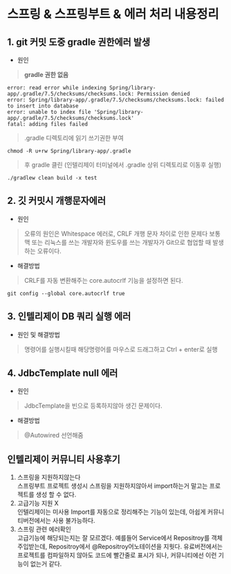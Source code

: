 # 스프링 & 스프링부트  & 에러 처리  내용정리


## 1. git 커밋 도중 gradle 권한에러 발생  
* 원인
> __gradle 권한 없음__
  
```
error: read error while indexing Spring/library-app/.gradle/7.5/checksums/checksums.lock: Permission denied
error: Spring/library-app/.gradle/7.5/checksums/checksums.lock: failed to insert into database
error: unable to index file 'Spring/library-app/.gradle/7.5/checksums/checksums.lock'
fatal: adding files failed

```  




    
> .gradle 디렉토리에 읽기 쓰기권한 부여 

```
chmod -R u+rw Spring/library-app/.gradle
```

>  후 gradle 클린 
(인텔리제이 터미널에서  .gradle 상위 디렉토리로 이동후 실행)

```
./gradlew clean build -x test
```  

    



## 2. 깃 커밋시 개행문자에러
- 원인  
> 오류의 원인은 Whitespace 에러로, CRLF 개행 문자 차이로 인한 문제다
보통 맥 또는 리눅스를 쓰는 개발자와 윈도우를 쓰는 개발자가 Git으로 협업할 때 발생하는 오류이다.
- 해결방법  
>CRLF를 자동 변환해주는 core.autocrlf 기능을 설정하면 된다.  

```
git config --global core.autocrlf true

```

## 3. 인텔리제이 DB 쿼리 실행 에러
- 원인 및 해결방법
> 명령어를 실행시킬때 해당명령어를 마우스로 드래그하고 Ctrl + enter로 실행


## 4. JdbcTemplate null 에러
- 원인
> JdbcTemplate을 빈으로 등록하지않아 생긴 문제이다.
- 해결방법
>@Autowired 선언해줌

## 인텔리제이 커뮤니티 사용후기
1. 스프링을 지원하지않는다  
스프링부트 프로젝트 생성시 스프링을 지원하지않아서 import하는거 말고는 프로젝트를 생성 할 수 없다.
2. 고급기능 지원 X  
인텔리제이는 미사용 Import를 자동으로 정리해주는 기능이 있는데,
아쉽게 커뮤니티버전에서는 사용 불가능하다.
3. 스프링 관련 에러확인  
고급기능에 해당되는지는 잘 모르겠다. 예를들어 Service에서 Repositroy를 객체주입받는데, Repositroy에서 @Repositroy어노테이션을 지웟다.
유료버전에서는 프로젝트를 컴파일하지 않아도 코드에 빨간줄로 표시가 되나, 커뮤니티에선 이런 기능이 없는거 같다.  